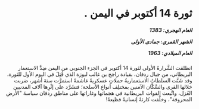 <h1 dir="rtl">ثورة 14 أكتوبر في اليمن .</h1>

<h5 dir="rtl">العام الهجري:  1383

الشهر القمري: جمادى الأولى

العام الميلادي: 1963</h5>

<p dir="rtl">انطلقت الشَّرارةُ الأولى لثورة 14 أكتوبر في الجزء الجنوبي من اليمن ضِدَّ الاستعمار البريطاني، من جبال ردفان، بقيادة راجح بن غالب لبوزة الذي قُتِلَ في اليوم الأول للثورة، وقد شَنَّت السلطاتُ الاستعماريةُ حملاتٍ عسكريةً غاشمةً استمرَّت ستةَ أشهر، ضربت خلالها القرى والسَّكَّان الآمنين بمختلِف أنواعِ الأسلحة؛ فتشَرَّد على إثْرِها آلاف المدنيين العُزل، واتَّبعت القوات البريطانية في هجماتها وغاراتها على مناطق ردفان سياسةَ "الأرض المحروقة"، وخلَّفت كارثةً إنسانيةً فظيعةً!</p></br>
